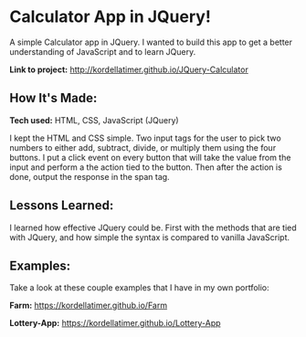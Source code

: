 # Calculator App in JQuery!
A simple Calculator app in JQuery. I wanted to build this app to get a better understanding of JavaScript and to learn JQuery.

**Link to project:** http://kordellatimer.github.io/JQuery-Calculator

## How It's Made:

**Tech used:** HTML, CSS, JavaScript (JQuery)

I kept the HTML and CSS  simple. Two input tags for the user to pick two numbers to either add, subtract, divide, or multiply them using the four buttons. I put a click event on every button that will take the value from the input and perform a the action tied to the button. Then after the action is done, output the response in the span tag.

## Lessons Learned:

I learned how effective JQuery could be. First with the methods that are tied with JQuery, and how simple the syntax is compared to vanilla JavaScript.

## Examples:
Take a look at these couple examples that I have in my own portfolio:

**Farm:** https://kordellatimer.github.io/Farm

**Lottery-App:** https://kordellatimer.github.io/Lottery-App
